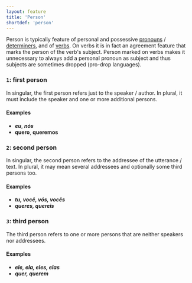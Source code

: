 ```yaml
---
layout: feature
title: 'Person'
shortdef: 'person'
---
```


Person is typically feature of personal and possessive
[pronouns](u-pos/PRON) / [determiners](u-pos/DET), and of [verbs](u-pos/VERB). On verbs it is in
fact an agreement feature that marks the person of the verb's subject. Person
marked on verbs makes it unnecessary to always add a personal pronoun
as subject and thus subjects are sometimes dropped (pro-drop
languages).

### `1`: first person

In singular, the first person refers just to the speaker / author. In
plural, it must include the speaker and one or more additional
persons.

#### Examples

* _<b>eu</b>_, _<b>nós</b>_
* <b>quero</b>, <b>queremos</b>

### `2`: second person

In singular, the second person refers to the addressee of the
utterance / text. In plural, it may mean several addressees and
optionally some third persons too.

#### Examples

* _<b>tu, você, vós, vocês</b>_
* _<b>queres, quereis</b>_ 

### `3`: third person

The third person refers to one or more persons that are neither
speakers nor addressees.

#### Examples

* _<b>ele, ela, eles, elas</b>_
* _<b>quer, querem</b>_ 
<!-- Interlanguage links updated Út zář 29 20:31:37 CEST 2020 -->
